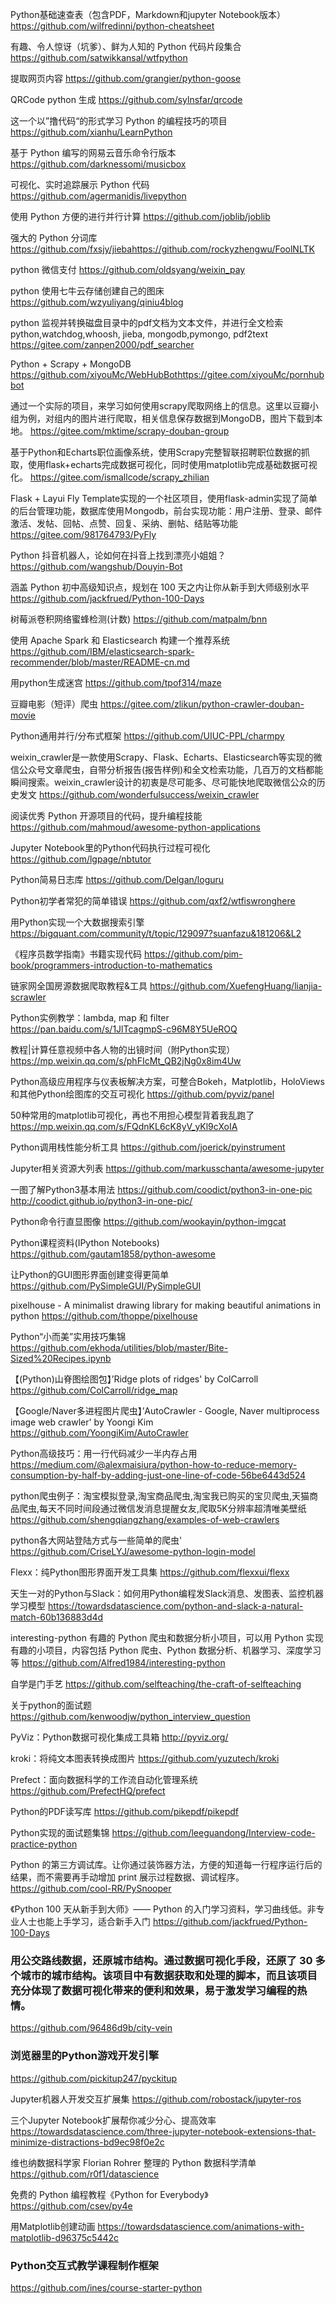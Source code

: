 Python基础速查表（包含PDF，Markdown和jupyter Notebook版本）
https://github.com/wilfredinni/python-cheatsheet

有趣、令人惊讶（坑爹）、鲜为人知的 Python 代码片段集合
https://github.com/satwikkansal/wtfpython

提取网页内容
https://github.com/grangier/python-goose

QRCode python 生成
https://github.com/sylnsfar/qrcode

这一个以”撸代码“的形式学习 Python 的编程技巧的项目
https://github.com/xianhu/LearnPython

基于 Python 编写的网易云音乐命令行版本
https://github.com/darknessomi/musicbox

可视化、实时追踪展示 Python 代码
https://github.com/agermanidis/livepython

使用 Python 方便的进行并行计算
https://github.com/joblib/joblib

强大的 Python 分词库
https://github.com/fxsjy/jiebahttps://github.com/rockyzhengwu/FoolNLTK

python 微信支付
https://github.com/oldsyang/weixin_pay

python 使用七牛云存储创建自己的图床
https://github.com/wzyuliyang/qiniu4blog

python 监视并转换磁盘目录中的pdf文档为文本文件，并进行全文检索 python,watchdog,whoosh, jieba, mongodb,pymongo, pdf2text
https://gitee.com/zanpen2000/pdf_searcher

Python + Scrapy + MongoDB
https://github.com/xiyouMc/WebHubBothttps://gitee.com/xiyouMc/pornhubbot

通过一个实际的项目，来学习如何使用scrapy爬取网络上的信息。这里以豆瓣小组为例，对组内的图片进行爬取，相关信息保存数据到MongoDB，图片下载到本地。
https://gitee.com/mktime/scrapy-douban-group

基于Python和Echarts职位画像系统，使用Scrapy完整智联招聘职位数据的抓取，使用flask+echarts完成数据可视化，同时使用matplotlib完成基础数据可视化。
https://gitee.com/ismallcode/scrapy_zhilian

Flask + Layui Fly Template实现的一个社区项目，使用flask-admin实现了简单的后台管理功能，数据库使用Ｍongodb，前台实现功能：用户注册、登录、邮件激活、发帖、回帖、点赞、回复、采纳、删帖、结贴等功能
https://gitee.com/981764793/PyFly

Python 抖音机器人，论如何在抖音上找到漂亮小姐姐？
https://github.com/wangshub/Douyin-Bot

涵盖 Python 初中高级知识点，规划在 100 天之内让你从新手到大师级别水平
https://github.com/jackfrued/Python-100-Days

树莓派卷积网络蜜蜂检测(计数)
https://github.com/matpalm/bnn

使用 Apache Spark 和 Elasticsearch 构建一个推荐系统
https://github.com/IBM/elasticsearch-spark-recommender/blob/master/README-cn.md

用python生成迷宫
https://github.com/tpof314/maze

豆瓣电影（短评）爬虫
https://gitee.com/zlikun/python-crawler-douban-movie

Python通用并行/分布式框架
https://github.com/UIUC-PPL/charmpy

weixin_crawler是一款使用Scrapy、Flask、Echarts、Elasticsearch等实现的微信公众号文章爬虫，自带分析报告(报告样例)和全文检索功能，几百万的文档都能瞬间搜索。weixin_crawler设计的初衷是尽可能多、尽可能快地爬取微信公众的历史发文
https://github.com/wonderfulsuccess/weixin_crawler

阅读优秀 Python 开源项目的代码，提升编程技能
https://github.com/mahmoud/awesome-python-applications

Jupyter Notebook里的Python代码执行过程可视化
https://github.com/lgpage/nbtutor

Python简易日志库
https://github.com/Delgan/loguru

Python初学者常犯的简单错误
https://github.com/qxf2/wtfiswronghere

用Python实现一个大数据搜索引擎
https://bigquant.com/community/t/topic/129097?suanfazu&181206&L2

《程序员数学指南》书籍实现代码
https://github.com/pim-book/programmers-introduction-to-mathematics

链家网全国房源数据爬取教程&工具
https://github.com/XuefengHuang/lianjia-scrawler

Python实例教学：lambda, map 和 filter
https://pan.baidu.com/s/1JlTcagmpS-c96M8Y5UeROQ

教程|计算任意视频中各人物的出镜时间（附Python实现）
https://mp.weixin.qq.com/s/phFIcMt_QB2jNg0x8im4Uw

Python高级应用程序与仪表板解决方案，可整合Bokeh，Matplotlib，HoloViews和其他Python绘图库的交互可视化
https://github.com/pyviz/panel

50种常用的matplotlib可视化，再也不用担心模型背着我乱跑了
https://mp.weixin.qq.com/s/FQdnKL6cK8yV_yKl9cXoIA

Python调用栈性能分析工具
https://github.com/joerick/pyinstrument

Jupyter相关资源大列表
https://github.com/markusschanta/awesome-jupyter

一图了解Python3基本用法
https://github.com/coodict/python3-in-one-pic
http://coodict.github.io/python3-in-one-pic/

Python命令行直显图像
https://github.com/wookayin/python-imgcat

Python课程资料(IPython Notebooks)
https://github.com/gautam1858/python-awesome

让Python的GUI图形界面创建变得更简单
https://github.com/PySimpleGUI/PySimpleGUI

pixelhouse - A minimalist drawing library for making beautiful animations in python
https://github.com/thoppe/pixelhouse

Python“小而美”实用技巧集锦
https://github.com/ekhoda/utilities/blob/master/Bite-Sized%20Recipes.ipynb

【(Python)山脊图绘图包】’Ridge plots of ridges' by ColCarroll
https://github.com/ColCarroll/ridge_map

【Google/Naver多进程图片爬虫】’AutoCrawler - Google, Naver multiprocess image web crawler' by Yoongi Kim
https://github.com/YoongiKim/AutoCrawler

Python高级技巧：用一行代码减少一半内存占用
https://medium.com/@alexmaisiura/python-how-to-reduce-memory-consumption-by-half-by-adding-just-one-line-of-code-56be6443d524

python爬虫例子：淘宝模拟登录,淘宝商品爬虫,淘宝我已购买的宝贝爬虫,天猫商品爬虫,每天不同时间段通过微信发消息提醒女友,爬取5K分辨率超清唯美壁纸
https://github.com/shengqiangzhang/examples-of-web-crawlers

python各大网站登陆方式与一些简单的爬虫'
https://github.com/CriseLYJ/awesome-python-login-model

Flexx：纯Python图形界面开发工具集
https://github.com/flexxui/flexx

天生一对的Python与Slack：如何用Python编程发Slack消息、发图表、监控机器学习模型
https://towardsdatascience.com/python-and-slack-a-natural-match-60b136883d4d

interesting-python 有趣的 Python 爬虫和数据分析小项目，可以用 Python 实现有趣的小项目，内容包括 Python 爬虫、Python 数据分析、机器学习、深度学习等
https://github.com/Alfred1984/interesting-python


自学是门手艺
https://github.com/selfteaching/the-craft-of-selfteaching

关于python的面试题
https://github.com/kenwoodjw/python_interview_question


PyViz：Python数据可视化集成工具箱
http://pyviz.org/

kroki：将纯文本图表转换成图片
https://github.com/yuzutech/kroki

Prefect：面向数据科学的工作流自动化管理系统
https://github.com/PrefectHQ/prefect

Python的PDF读写库
https://github.com/pikepdf/pikepdf

Python实现的面试题集锦
https://github.com/leeguandong/Interview-code-practice-python

Python 的第三方调试库。让你通过装饰器方法，方便的知道每一行程序运行后的结果，而不需要再手动增加 print 展示过程数据、调试程序。
https://github.com/cool-RR/PySnooper

《Python 100 天从新手到大师》—— Python 的入门学习资料，学习曲线低。非专业人士也能上手学习，适合新手入门
https://github.com/jackfrued/Python-100-Days

### 用公交路线数据，还原城市结构。通过数据可视化手段，还原了 30 多个城市的城市结构。该项目中有数据获取和处理的脚本，而且该项目充分体现了数据可视化带来的便利和效果，易于激发学习编程的热情。
https://github.com/96486d9b/city-vein

### 浏览器里的Python游戏开发引擎
https://github.com/pickitup247/pyckitup

Jupyter机器人开发交互扩展集
https://github.com/robostack/jupyter-ros

三个Jupyter Notebook扩展帮你减少分心、提高效率
https://towardsdatascience.com/three-jupyter-notebook-extensions-that-minimize-distractions-bd9ec98f0e2c

维也纳数据科学家 Florian Rohrer 整理的 Python 数据科学清单
https://github.com/r0f1/datascience

免费的 Python 编程教程《Python for Everybody》
https://github.com/csev/py4e

用Matplotlib创建动画
https://towardsdatascience.com/animations-with-matplotlib-d96375c5442c

### Python交互式教学课程制作框架
https://github.com/ines/course-starter-python